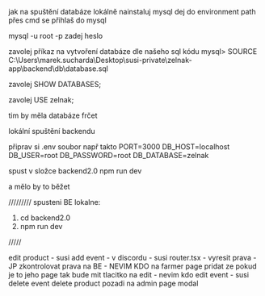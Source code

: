 jak na spuštění databáze lokálně
nainstaluj mysql
dej do environment path
přes cmd se přihlaš do mysql

mysql -u root -p
zadej heslo

zavolej příkaz na vytvoření databáze dle našeho sql kódu
mysql> SOURCE C:\Users\marek.sucharda\Desktop\susi-private\zelnak-app\backend\db\database.sql

zavolej SHOW DATABASES;

zavolej USE zelnak;

tim by měla databáze frčet

lokální spuštění backendu

připrav si .env soubor např takto
PORT=3000
DB_HOST=localhost
DB_USER=root
DB_PASSWORD=root
DB_DATABASE=zelnak

spust v složce backend2.0 npm run dev

a mělo by to běžet

/////////
spusteni BE lokalne:

1. cd backend2.0
2. npm run dev

/////

edit product - susi
add event - v discordu - susi
router.tsx - vyresit prava - JP
zkontrolovat prava na BE - NEVIM KDO
na farmer page pridat ze pokud je to jeho page tak bude mit tlacitko na edit - nevim kdo
edit event - susi
delete event
delete product
pozadi na admin page modal
